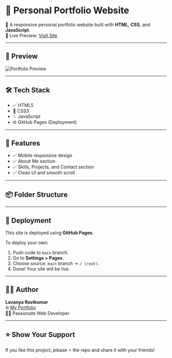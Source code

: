 # 💼 Personal Portfolio Website

🚀 A responsive personal portfolio website built with **HTML**, **CSS**, and **JavaScript**.  
🔗 Live Preview: [Visit Site](https://lavanyaravikumar2004.github.io/my-portfolio/)

---

## 📸 Preview

![Portfolio Preview](preview.png) <!-- Optional: You can upload a screenshot and rename it to preview.png -->

---

## 🛠️ Tech Stack

- ✅ HTML5
- 🎨 CSS3
- ✨ JavaScript
- 🌐 GitHub Pages (Deployment)

---

## 📂 Features

- ✅ Mobile responsive design
- ✅ About Me section
- ✅ Skills, Projects, and Contact section
- ✅ Clean UI and smooth scroll

---

## 📦 Folder Structure


---

## 📡 Deployment

This site is deployed using **GitHub Pages**.

To deploy your own:
1. Push code to `main` branch.
2. Go to **Settings > Pages**.
3. Choose source: `main` branch → `/ (root)`.
4. Done! Your site will be live.

---

## 🙋‍♀️ Author

**Lavanya Ravikumar**   
🌐 [My Portfolio](https://lavanyaravikumar2004.github.io/my-portfolio/)  
🧑‍💻 Passionate Web Developer

---

## ⭐️ Show Your Support

If you like this project, please ⭐️ the repo and share it with your friends!

